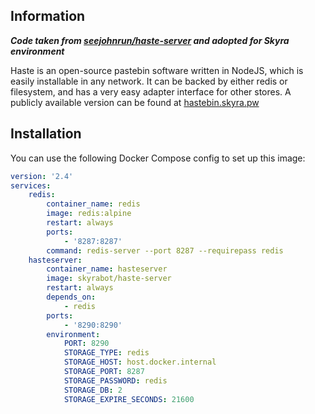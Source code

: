## Information

***Code taken from [seejohnrun/haste-server](https://github.com/seejohnrun/haste-server) and adopted for Skyra environment***

Haste is an open-source pastebin software written in NodeJS, which is easily
installable in any network. It can be backed by either redis or filesystem,
and has a very easy adapter interface for other stores. A publicly available
version can be found at [hastebin.skyra.pw](http://hastebin.skyra.pw)

## Installation

You can use the following Docker Compose config to set up this image:

```yaml
version: '2.4'
services:
    redis:
        container_name: redis
        image: redis:alpine
        restart: always
        ports:
            - '8287:8287'
        command: redis-server --port 8287 --requirepass redis
    hasteserver:
        container_name: hasteserver
        image: skyrabot/haste-server
        restart: always
        depends_on:
            - redis
        ports:
            - '8290:8290'
        environment:
            PORT: 8290
            STORAGE_TYPE: redis
            STORAGE_HOST: host.docker.internal
            STORAGE_PORT: 8287
            STORAGE_PASSWORD: redis
            STORAGE_DB: 2
            STORAGE_EXPIRE_SECONDS: 21600
```
